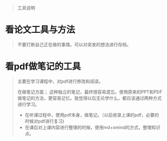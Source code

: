 > 工具说明

# 看论文工具与方法

> 不要打断自己正在做的事情。可以对突发的想法进行存档。


# 看pdf做笔记的工具

> 主要在学习课程中，对pdf进行修改和阅读。
> 
> 在做笔记方面；
> 这种独立的笔记，最终很容易遗忘。使用原来的PPT和PDF做笔记的方法，更容易记忆。我觉得以后无论学什么，都应该通过两种方式进行学习。
> * 在听课过程中，使用pdf本身，做笔记。（以后收录上课的pdf，必要的时候对pdf进行复习)
> * 在课后对上课内容进行整理的时候，使用md+xmind的方式，整理知识点。